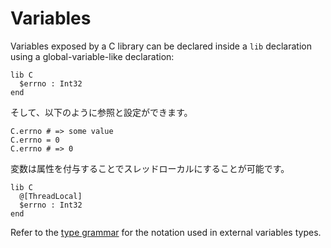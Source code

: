 # Variables

Variables exposed by a C library can be declared inside a `lib` declaration using a global-variable-like declaration:

```crystal
lib C
  $errno : Int32
end
```

そして、以下のように参照と設定ができます。

```crystal
C.errno # => some value
C.errno = 0
C.errno # => 0
```

変数は属性を付与することでスレッドローカルにすることが可能です。

```crystal
lib C
  @[ThreadLocal]
  $errno : Int32
end
```

Refer to the [type grammar](../type_grammar.html) for the notation used in external variables types.
